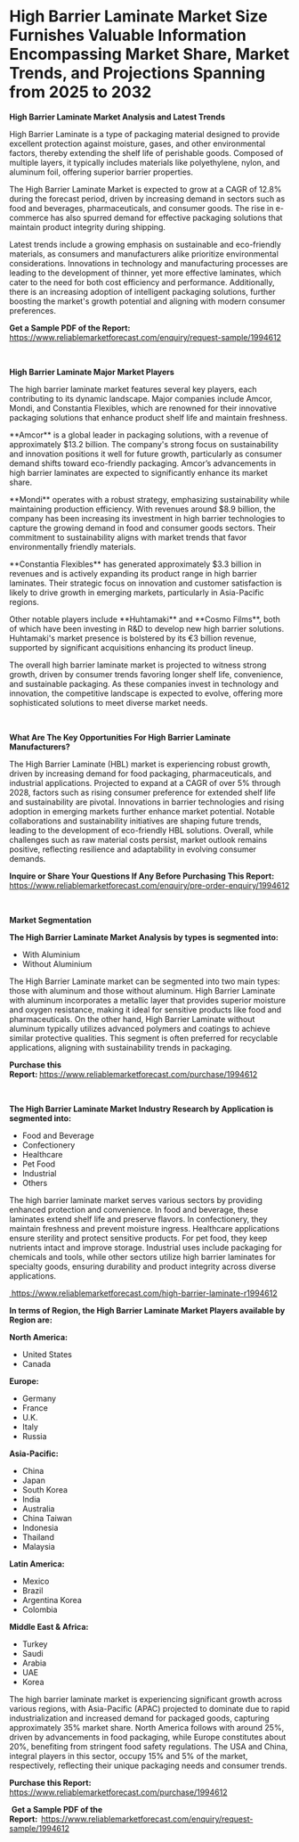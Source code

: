 <p><h1>High Barrier Laminate Market Size Furnishes Valuable Information Encompassing Market Share, Market Trends, and Projections Spanning from 2025 to 2032</h1></p><p><strong>High Barrier Laminate Market Analysis and Latest Trends</strong></p>
<p><p>High Barrier Laminate is a type of packaging material designed to provide excellent protection against moisture, gases, and other environmental factors, thereby extending the shelf life of perishable goods. Composed of multiple layers, it typically includes materials like polyethylene, nylon, and aluminum foil, offering superior barrier properties. </p><p>The High Barrier Laminate Market is expected to grow at a CAGR of 12.8% during the forecast period, driven by increasing demand in sectors such as food and beverages, pharmaceuticals, and consumer goods. The rise in e-commerce has also spurred demand for effective packaging solutions that maintain product integrity during shipping. </p><p>Latest trends include a growing emphasis on sustainable and eco-friendly materials, as consumers and manufacturers alike prioritize environmental considerations. Innovations in technology and manufacturing processes are leading to the development of thinner, yet more effective laminates, which cater to the need for both cost efficiency and performance. Additionally, there is an increasing adoption of intelligent packaging solutions, further boosting the market's growth potential and aligning with modern consumer preferences.</p></p>
<p><strong>Get a Sample PDF of the Report:&nbsp;</strong> <a href="https://www.reliablemarketforecast.com/enquiry/request-sample/1994612?utm_campaign=1197&utm_medium=2&utm_source=Github&utm_content=ia&utm_term=19042025&utm_id=high-barrier-laminate">https://www.reliablemarketforecast.com/enquiry/request-sample/1994612</a></p>
<p>&nbsp;</p>
<p><strong>High Barrier Laminate Major Market Players</strong></p>
<p><p>The high barrier laminate market features several key players, each contributing to its dynamic landscape. Major companies include Amcor, Mondi, and Constantia Flexibles, which are renowned for their innovative packaging solutions that enhance product shelf life and maintain freshness. </p><p>**Amcor** is a global leader in packaging solutions, with a revenue of approximately $13.2 billion. The company's strong focus on sustainability and innovation positions it well for future growth, particularly as consumer demand shifts toward eco-friendly packaging. Amcor’s advancements in high barrier laminates are expected to significantly enhance its market share.</p><p>**Mondi** operates with a robust strategy, emphasizing sustainability while maintaining production efficiency. With revenues around $8.9 billion, the company has been increasing its investment in high barrier technologies to capture the growing demand in food and consumer goods sectors. Their commitment to sustainability aligns with market trends that favor environmentally friendly materials.</p><p>**Constantia Flexibles** has generated approximately $3.3 billion in revenues and is actively expanding its product range in high barrier laminates. Their strategic focus on innovation and customer satisfaction is likely to drive growth in emerging markets, particularly in Asia-Pacific regions.</p><p>Other notable players include **Huhtamaki** and **Cosmo Films**, both of which have been investing in R&D to develop new high barrier solutions. Huhtamaki's market presence is bolstered by its €3 billion revenue, supported by significant acquisitions enhancing its product lineup.</p><p>The overall high barrier laminate market is projected to witness strong growth, driven by consumer trends favoring longer shelf life, convenience, and sustainable packaging. As these companies invest in technology and innovation, the competitive landscape is expected to evolve, offering more sophisticated solutions to meet diverse market needs.</p></p>
<p>&nbsp;</p>
<p><strong>What Are The Key Opportunities For High Barrier Laminate Manufacturers?</strong></p>
<p><p>The High Barrier Laminate (HBL) market is experiencing robust growth, driven by increasing demand for food packaging, pharmaceuticals, and industrial applications. Projected to expand at a CAGR of over 5% through 2028, factors such as rising consumer preference for extended shelf life and sustainability are pivotal. Innovations in barrier technologies and rising adoption in emerging markets further enhance market potential. Notable collaborations and sustainability initiatives are shaping future trends, leading to the development of eco-friendly HBL solutions. Overall, while challenges such as raw material costs persist, market outlook remains positive, reflecting resilience and adaptability in evolving consumer demands.</p></p>
<p><strong>Inquire or Share Your Questions If Any Before Purchasing This Report:</strong> <a href="https://www.reliablemarketforecast.com/enquiry/pre-order-enquiry/1994612?utm_campaign=1197&utm_medium=2&utm_source=Github&utm_content=ia&utm_term=19042025&utm_id=high-barrier-laminate">https://www.reliablemarketforecast.com/enquiry/pre-order-enquiry/1994612</a></p>
<p>&nbsp;</p>
<p><strong>Market Segmentation</strong></p>
<p><strong>The High Barrier Laminate Market Analysis by types is segmented into:</strong></p>
<p><ul><li>With Aluminium</li><li>Without Aluminium</li></ul></p>
<p><p>The High Barrier Laminate market can be segmented into two main types: those with aluminum and those without aluminum. High Barrier Laminate with aluminum incorporates a metallic layer that provides superior moisture and oxygen resistance, making it ideal for sensitive products like food and pharmaceuticals. On the other hand, High Barrier Laminate without aluminum typically utilizes advanced polymers and coatings to achieve similar protective qualities. This segment is often preferred for recyclable applications, aligning with sustainability trends in packaging.</p></p>
<p><strong>Purchase this Report:&nbsp;</strong><a href="https://www.reliablemarketforecast.com/purchase/1994612?utm_campaign=1197&utm_medium=2&utm_source=Github&utm_content=ia&utm_term=19042025&utm_id=high-barrier-laminate">https://www.reliablemarketforecast.com/purchase/1994612</a></p>
<p>&nbsp;</p>
<p><strong>The High Barrier Laminate Market Industry Research by Application is segmented into:</strong></p>
<p><ul><li>Food and Beverage</li><li>Confectionery</li><li>Healthcare</li><li>Pet Food</li><li>Industrial</li><li>Others</li></ul></p>
<p><p>The high barrier laminate market serves various sectors by providing enhanced protection and convenience. In food and beverage, these laminates extend shelf life and preserve flavors. In confectionery, they maintain freshness and prevent moisture ingress. Healthcare applications ensure sterility and protect sensitive products. For pet food, they keep nutrients intact and improve storage. Industrial uses include packaging for chemicals and tools, while other sectors utilize high barrier laminates for specialty goods, ensuring durability and product integrity across diverse applications.</p></p>
<p><a href="https://www.reliablemarketforecast.com/high-barrier-laminate-r1994612?utm_campaign=1197&utm_medium=2&utm_source=Github&utm_content=ia&utm_term=19042025&utm_id=high-barrier-laminate">&nbsp;https://www.reliablemarketforecast.com/high-barrier-laminate-r1994612</a></p>
<p><strong>In terms of Region, the High Barrier Laminate Market Players available by Region are:</strong></p>
<p>
    <p> <strong> North America: </strong>
        <ul>
            <li>United States</li>
            <li>Canada</li>
        </ul>
        </p> 
    <p> <strong> Europe: </strong>
        <ul>
            <li>Germany</li>
            <li>France</li>
            <li>U.K.</li>
            <li>Italy</li>
            <li>Russia</li>
        </ul>
        </p> 
    <p> <strong> Asia-Pacific: </strong>
        <ul>
            <li>China</li>
            <li>Japan</li>
            <li>South Korea</li>
            <li>India</li>
            <li>Australia</li>
            <li>China Taiwan</li>
            <li>Indonesia</li>
            <li>Thailand</li>
            <li>Malaysia</li>
        </ul>
        </p> 
    <p> <strong> Latin America: </strong>
        <ul>
            <li>Mexico</li>
            <li>Brazil</li>
            <li>Argentina Korea</li>
            <li>Colombia</li>
        </ul>
        </p> 
    <p> <strong> Middle East & Africa: </strong>
        <ul>
            <li>Turkey</li>
            <li>Saudi</li>
            <li>Arabia</li>
            <li>UAE</li>
            <li>Korea</li>
        </ul>
    </p>
    </p>
<p><p>The high barrier laminate market is experiencing significant growth across various regions, with Asia-Pacific (APAC) projected to dominate due to rapid industrialization and increased demand for packaged goods, capturing approximately 35% market share. North America follows with around 25%, driven by advancements in food packaging, while Europe constitutes about 20%, benefiting from stringent food safety regulations. The USA and China, integral players in this sector, occupy 15% and 5% of the market, respectively, reflecting their unique packaging needs and consumer trends.</p></p>
<p><strong>Purchase this Report: </strong><a href="https://www.reliablemarketforecast.com/purchase/1994612?utm_campaign=1197&utm_medium=2&utm_source=Github&utm_content=ia&utm_term=19042025&utm_id=high-barrier-laminate">https://www.reliablemarketforecast.com/purchase/1994612</a></p>
<p>&nbsp;<strong>Get a Sample PDF of the Report:&nbsp;&nbsp;</strong><a href="https://www.reliablemarketforecast.com/enquiry/request-sample/1994612?utm_campaign=1197&utm_medium=2&utm_source=Github&utm_content=ia&utm_term=19042025&utm_id=high-barrier-laminate">https://www.reliablemarketforecast.com/enquiry/request-sample/1994612</a></p>
<p><strong></strong></p>
<p><p></p><p></p><p></p></p>